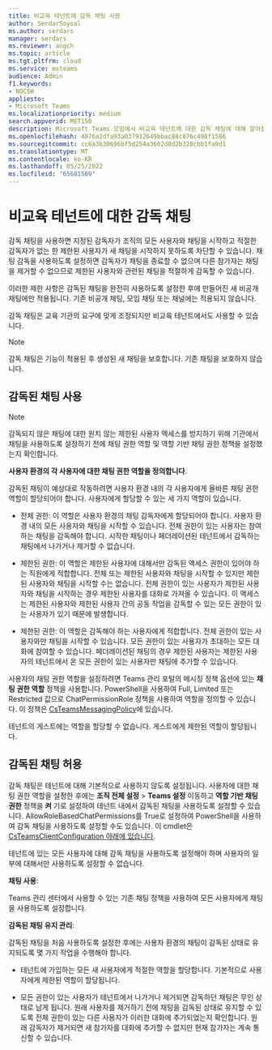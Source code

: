 ```yaml
---
title: 비교육 테넌트에 감독 채팅 사용
author: SerdarSoysal
ms.author: serdars
manager: serdars
ms.reviewer: angch
ms.topic: article
ms.tgt.pltfrm: cloud
ms.service: msteams
audience: Admin
f1.keywords:
- NOCSH
appliesto:
- Microsoft Teams
ms.localizationpriority: medium
search.appverid: MET150
description: Microsoft Teams 모임에서 비교육 테넌트에 대한 감독 채팅에 대해 알아봅니다.
ms.openlocfilehash: 4076a2dfa93a037912649bbac88c876c498f1586
ms.sourcegitcommit: cc6a3b30696bf5d254a3662d8d2b328cbb1fa9d1
ms.translationtype: MT
ms.contentlocale: ko-KR
ms.lasthandoff: 05/25/2022
ms.locfileid: "65681569"
---
```

# <a name="supervised-chats-for-non-educational-tenants"></a>비교육 테넌트에 대한 감독 채팅

감독 채팅을 사용하면 지정된 감독자가 조직의 모든 사용자와 채팅을 시작하고 적절한 감독자가 없는 한 제한된 사용자가 새 채팅을 시작하지 못하도록 차단할 수 있습니다. 채팅 감독을 사용하도록 설정하면 감독자가 채팅을 종료할 수 없으며 다른 참가자는 채팅을 제거할 수 없으므로 제한된 사용자와 관련된 채팅을 적절하게 감독할 수 있습니다.

이러한 제한 사항은 감독된 채팅을 완전히 사용하도록 설정한 후에 만들어진 새 비공개 채팅에만 적용됩니다. 기존 비공개 채팅, 모임 채팅 또는 채널에는 적용되지 않습니다.

감독 채팅은 교육 기관의 요구에 맞게 조정되지만 비교육 테넌트에서도 사용할 수 있습니다.

> [!NOTE]
> 감독 채팅은 기능이 적용된 후 생성된 새 채팅을 보호합니다. 기존 채팅을 보호하지 않습니다.

## <a name="enable-supervised-chat"></a>감독된 채팅 사용

> [!NOTE]
> 감독되지 않은 채팅에 대한 원치 않는 제한된 사용자 액세스를 방지하기 위해 기관에서 채팅을 사용하도록 설정하기 전에 채팅 권한 역할 및 역할 기반 채팅 권한 정책을 설정했는지 확인합니다.

**사용자 환경의 각 사용자에 대한 채팅 권한 역할을 정의합니다**.

감독된 채팅이 예상대로 작동하려면 사용자 환경 내의 각 사용자에게 올바른 채팅 권한 역할이 할당되어야 합니다. 사용자에게 할당할 수 있는 세 가지 역할이 있습니다.

- 전체 권한: 이 역할은 사용자 환경의 채팅 감독자에게 할당되어야 합니다. 사용자 환경 내의 모든 사용자와 채팅을 시작할 수 있습니다. 전체 권한이 있는 사용자는 참여하는 채팅을 감독해야 합니다. 시작한 채팅이나 페더레이션된 테넌트에서 감독하는 채팅에서 나가거나 제거할 수 없습니다.

- 제한된 권한: 이 역할은 제한된 사용자에 대해서만 감독된 액세스 권한이 있어야 하는 직원에게 적합합니다. 전체 또는 제한된 사용자와 채팅을 시작할 수 있지만 제한된 사용자와 채팅을 시작할 수는 없습니다. 전체 권한이 있는 사용자가 제한된 사용자와 채팅을 시작하는 경우 제한된 사용자를 대화로 가져올 수 있습니다. 이 액세스는 제한된 사용자와 제한된 사용자 간의 공동 작업을 감독할 수 있는 모든 권한이 있는 사용자가 있기 때문에 발생합니다.

- 제한된 권한: 이 역할은 감독해야 하는 사용자에게 적합합니다. 전체 권한이 있는 사용자와만 채팅을 시작할 수 있습니다. 모든 권한이 있는 사용자가 초대하는 모든 대화에 참여할 수 있습니다. 페더레이션된 채팅의 경우 제한된 사용자는 제한된 사용자의 테넌트에서 온 모든 권한이 있는 사용자만 채팅에 추가할 수 있습니다.

사용자의 채팅 권한 역할을 설정하려면 Teams 관리 포털의 메시징 정책 옵션에 있는 **채팅 권한 역할** 정책을 사용합니다. PowerShell을 사용하여 Full, Limited 또는 Restricted 값으로 ChatPermissionRole 정책을 사용하여 역할을 정의할 수 있습니다. 이 정책은 [CsTeamsMessagingPolicy](/powershell/module/skype/set-csteamsmessagingpolicy)에 있습니다.

테넌트의 게스트에는 역할을 할당할 수 없습니다. 게스트에게 제한된 역할이 할당됩니다.

## <a name="allow-supervised-chat"></a>감독된 채팅 허용

감독 채팅은 테넌트에 대해 기본적으로 사용하지 않도록 설정됩니다. 사용자에 대한 채팅 권한 역할을 설정한 후에는 **조직 전체 설정** \> **Teams 설정** 이동하고 **역할 기반 채팅 권한** 정책을 **켜** 기로 설정하여 테넌트 내에서 감독된 채팅을 사용하도록 설정할 수 있습니다. AllowRoleBasedChatPermissions를 True로 설정하여 PowerShell을 사용하여 감독 채팅을 사용하도록 설정할 수도 있습니다. 이 cmdlet은 [CsTeamsClientConfiguration 아래에 있습니다](/powershell/module/skype/set-csteamsclientconfiguration).

테넌트에 있는 모든 사용자에 대해 감독 채팅을 사용하도록 설정해야 하며 사용자의 일부에 대해서만 사용하도록 설정할 수 없습니다.

**채팅 사용**:

Teams 관리 센터에서 사용할 수 있는 기존 채팅 정책을 사용하여 모든 사용자에게 채팅을 사용하도록 설정합니다.

**감독된 채팅 유지 관리**:

감독된 채팅을 처음 사용하도록 설정한 후에는 사용자 환경의 채팅이 감독된 상태로 유지되도록 몇 가지 작업을 수행해야 합니다.

- 테넌트에 가입하는 모든 새 사용자에게 적절한 역할을 할당합니다. 기본적으로 사용자에게 제한된 역할이 할당됩니다.

- 모든 권한이 있는 사용자가 테넌트에서 나가거나 제거되면 감독하던 채팅은 무인 상태로 남게 됩니다. 원래 사용자를 제거하기 전에 채팅을 감독된 상태로 유지할 수 있도록 전체 권한이 있는 다른 사용자가 이러한 대화에 추가되었는지 확인합니다. 원래 감독자가 제거되면 새 참가자를 대화에 추가할 수 없지만 현재 참가자는 계속 통신할 수 있습니다.
